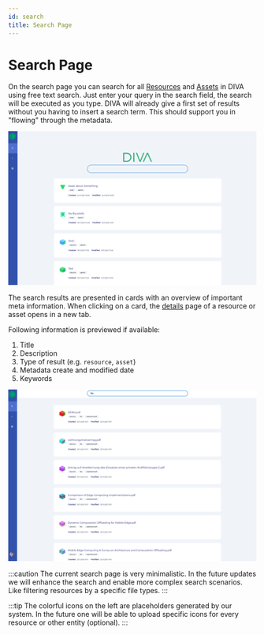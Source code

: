 ```yaml
---
id: search
title: Search Page
---
```


# Search Page

On the search page you can search for all [Resources](../about/README.md#resource) and [Assets](../about/README.md#asset) in DIVA using free text search.
Just enter your query in the search field, the search will be executed as you type.
DIVA will already give a first set of results without you having to insert a search term.
This should support you in "flowing" through the metadata.

![DIVA Search](/img/screenshots/search.png)

The search results are presented in cards with an overview of important meta information.
When clicking on a card, the [details](./resource-details) page of a resource or asset opens in a new tab.

Following information is previewed if available:

1. Title
2. Description
3. Type of result (e.g. `resource`, `asset`)
4. Metadata create and modified date
5. Keywords

![DIVA Search Result](/img/screenshots/search_result.png)

:::caution
The current search page is very minimalistic.
In the future updates we will enhance the search and enable more complex search scenarios.
Like filtering resources by a specific file types.
:::

:::tip
The colorful icons on the left are placeholders generated by our system.
In the future one will be able to upload specific icons for every resource or other entity (optional).
:::
